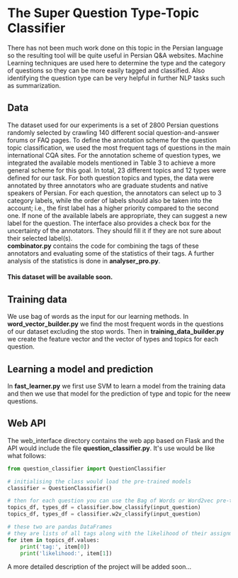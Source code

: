 # The Super Question Type-Topic Classifier
There has not been much work done on this topic in the Persian language so the resulting tool will be quite useful in Persian Q&A websites. Machine Learning techniques are used here to determine the type and the category of questions so they can be more easily tagged and classified. Also identifying the question type can be very helpful in further NLP tasks such as summarization.
## Data
The dataset used for our experiments is a set of 2800 Persian questions randomly selected by crawling 140 different social question-and-answer forums or FAQ pages. To define the annotation scheme for the question topic classification, we used the most frequent tags of questions in the main international CQA sites. For the annotation scheme of question types, we integrated the available models mentioned in Table 3 to achieve a more general scheme for this goal. In total, 23 different topics and 12 types were defined for our task.
For both question topics and types, the data were annotated by three annotators who are graduate students and native speakers of Persian. 
For each question, the annotators can select up to 3 category labels, while the order of labels should also be taken into the account; i.e., the first label has a higher priority compared to the second one. If none of the available labels are appropriate, they can suggest a new label for the question. The interface also provides a check box for the uncertainty of the annotators. They should fill it if they are not sure about their selected label(s).
<br><b>combinator.py</b> contains the code for combining the tags of these annotators and evaluating some of the statistics of their tags. A further analysis of the statistics is done in <b>analyser_pro.py</b>.
#### This dataset will be available soon.
## Training data
We use bag of words as the input for our learning methods. In <b>word_vector_builder.py</b> we find the most frequent words in the questions of our dataset excluding the stop words. Then in <b>training_data_builder.py</b> we create the feature vector and the vector of types and topics for each question. 
## Learning a model and prediction
In <b>fast_learner.py</b> we first use SVM to learn a model from the training data and then we use that model for the prediction of type and topic for the neew questions. 

## Web API
The web_interface directory contains the web app based on Flask and the API would include the file <b>question_classifier.py</b>. It's use would be like what follows:
```python
from question_classifier import QuestionClassifier

# initialising the class would load the pre-trained models
classifier = QuestionClassifier()

# then for each question you can use the Bag of Words or Word2vec pre-trained model
topics_df, types_df = classifier.bow_classify(input_question)
topics_df, types_df = classifier.w2v_classify(input_question)

# these two are pandas DataFrames
# they are lists of all tags along with the likelihood of their assignment to the input question
for item in topics_df.values:
    print('tag:', item[0])
    print('likelihood:', item[1])
```

A more detailed description of the project will be added soon...
